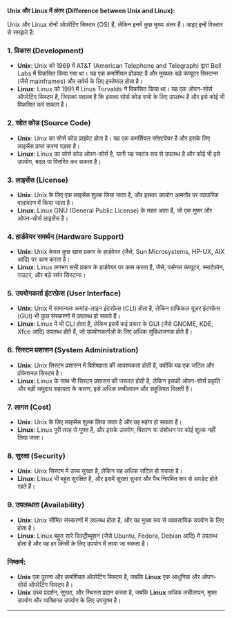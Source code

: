 **Unix और Linux में अंतर (Difference between Unix and Linux):**

Unix और Linux दोनों ऑपरेटिंग सिस्टम (OS) हैं, लेकिन इनमें कुछ मुख्य अंतर हैं। आइए इन्हें विस्तार से समझते हैं:

### 1. **विकास (Development)**
   - **Unix**: Unix को 1969 में AT&T (American Telephone and Telegraph) द्वारा Bell Labs में विकसित किया गया था। यह एक कमर्शियल प्रोडक्ट है और मुख्यतः बड़े कंप्यूटर सिस्टम्स (जैसे mainframes) और सर्वर्स के लिए इस्तेमाल होता है।
   - **Linux**: Linux को 1991 में Linus Torvalds ने विकसित किया था। यह एक ओपन-सोर्स ऑपरेटिंग सिस्टम है, जिसका मतलब है कि इसका सोर्स कोड सभी के लिए उपलब्ध है और इसे कोई भी विकसित कर सकता है। 

### 2. **स्रोत कोड (Source Code)**
   - **Unix**: Unix का सोर्स कोड प्राइवेट होता है। यह एक कमर्शियल सॉफ़्टवेयर है और इसके लिए लाइसेंस प्राप्त करना पड़ता है।
   - **Linux**: Linux का सोर्स कोड ओपन-सोर्स है, यानी यह स्वतंत्र रूप से उपलब्ध है और कोई भी इसे उपयोग, बदल या वितरित कर सकता है।

### 3. **लाइसेंस (License)**
   - **Unix**: Unix के लिए एक लाइसेंस शुल्क लिया जाता है, और इसका उपयोग आमतौर पर व्यापारिक वातावरण में किया जाता है।
   - **Linux**: Linux GNU (General Public License) के तहत आता है, जो एक मुफ्त और ओपन-सोर्स लाइसेंस है।

### 4. **हार्डवेयर समर्थन (Hardware Support)**
   - **Unix**: Unix केवल कुछ खास प्रकार के हार्डवेयर (जैसे, Sun Microsystems, HP-UX, AIX आदि) पर काम करता है।
   - **Linux**: Linux लगभग सभी प्रकार के हार्डवेयर पर काम करता है, जैसे, पर्सनल कंप्यूटर, स्मार्टफोन, राउटर, और बड़े सर्वर सिस्टम्स।

### 5. **उपयोगकर्ता इंटरफ़ेस (User Interface)**
   - **Unix**: Unix में सामान्यतः कमांड-लाइन इंटरफ़ेस (CLI) होता है, लेकिन ग्राफिकल यूज़र इंटरफ़ेस (GUI) भी कुछ संस्करणों में उपलब्ध हो सकते हैं।
   - **Linux**: Linux में भी CLI होता है, लेकिन इसमें कई प्रकार के GUI (जैसे GNOME, KDE, Xfce आदि) उपलब्ध होते हैं, जो उपयोगकर्ताओं के लिए अधिक सुविधाजनक होते हैं।

### 6. **सिस्टम प्रशासन (System Administration)**
   - **Unix**: Unix सिस्टम प्रशासन में विशेषज्ञता की आवश्यकता होती है, क्योंकि यह एक जटिल और प्रोफेशनल सिस्टम है।
   - **Linux**: Linux के साथ भी सिस्टम प्रशासन की जरूरत होती है, लेकिन इसकी ओपन-सोर्स प्रकृति और बड़ी समुदाय सहायता के कारण, इसे अधिक लचीलापन और सहूलियत मिलती है।

### 7. **लागत (Cost)**
   - **Unix**: Unix के लिए लाइसेंस शुल्क लिया जाता है और यह महंगा हो सकता है।
   - **Linux**: Linux पूरी तरह से मुफ्त है, और इसके उपयोग, वितरण या संशोधन पर कोई शुल्क नहीं लिया जाता।

### 8. **सुरक्षा (Security)**
   - **Unix**: Unix सिस्टम में उच्च सुरक्षा है, लेकिन यह अधिक जटिल हो सकता है।
   - **Linux**: Linux भी बहुत सुरक्षित है, और इसमें सुरक्षा सुधार और पैच नियमित रूप से अपडेट होते रहते हैं।

### 9. **उपलब्धता (Availability)**
   - **Unix**: Unix सीमित संस्करणों में उपलब्ध होता है, और यह मुख्य रूप से व्यावसायिक उपयोग के लिए होता है।
   - **Linux**: Linux बहुत सारे डिस्ट्रीब्यूशन (जैसे Ubuntu, Fedora, Debian आदि) में उपलब्ध होता है और यह हर किसी के लिए उपयोग में लाया जा सकता है।

### निष्कर्ष:
- **Unix** एक पुराना और कमर्शियल ऑपरेटिंग सिस्टम है, जबकि **Linux** एक आधुनिक और ओपन-सोर्स ऑपरेटिंग सिस्टम है।
- **Unix** उच्च प्रदर्शन, सुरक्षा, और स्थिरता प्रदान करता है, जबकि **Linux** अधिक लचीलापन, मुफ्त उपयोग और व्यक्तिगत उपयोग के लिए उपयुक्त है।

---
